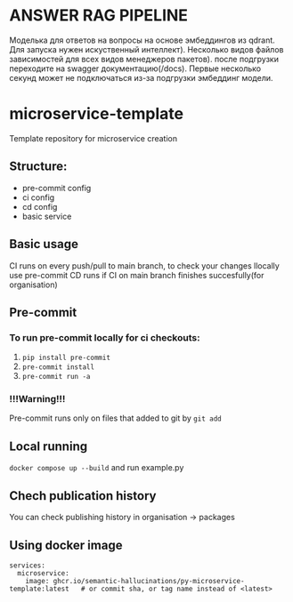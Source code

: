 # ANSWER RAG PIPELINE
Моделька для ответов на вопросы на основе эмбеддингов из qdrant. Для запуска нужен искуственный интеллект). Несколько видов 
файлов зависимостей для всех видов менеджеров пакетов). после подгрузки переходите на swagger документацию(/docs). Первые несколько секунд может не подключаться из-за подгрузки эмбеддинг модели. 

# microservice-template
Template repository for microservice creation

## Structure:
- pre-commit config
- ci config
- cd config
- basic service

## Basic usage

CI runs on every push/pull to main branch, to check your changes llocally use pre-commit
CD runs if CI on main branch finishes succesfully(for organisation)

## Pre-commit

### To run pre-commit locally for ci checkouts:
1. ```pip install pre-commit```
2. ```pre-commit install```
3. ```pre-commit run -a```

### !!!Warning!!!
Pre-commit runs only on files that added to git by ```git add```

## Local running
```docker compose up --build``` and run example.py

## Chech publication history
You can check publishing history in organisation -> packages

## Using docker image
```
services:
  microservice:
    image: ghcr.io/semantic-hallucinations/py-microservice-template:latest   # or commit sha, or tag name instead of <latest>
```
